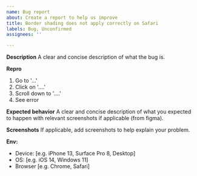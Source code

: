 ```yaml
---
name: Bug report
about: Create a report to help us improve
title: Border shading does not apply correctly on Safari
labels: Bug, Unconfirmed
assignees: ''

---
```


**Description**
A clear and concise description of what the bug is.

**Repro**
1. Go to '...'
2. Click on '....'
3. Scroll down to '....'
4. See error

**Expected behavior**
A clear and concise description of what you expected to happen with relevant screenshots if applicable (from figma).

**Screenshots**
If applicable, add screenshots to help explain your problem.

**Env:**
 - Device: [e.g. iPhone 13, Surface Pro 8, Desktop]
 - OS: [e.g. iOS 14, Windows 11]
 - Browser [e.g. Chrome, Safari]
